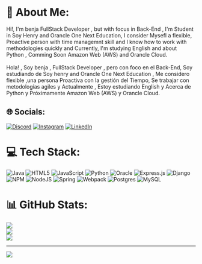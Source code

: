 # 💫 About Me:
Hi!, I'm benja FullStack Developer , but with focus in Back-End , I'm Student in Soy Henry and Orancle One Next Education, I consider Mysefl a flexible, Proactive person with time managemnt skill and I know how to work with methodologies quickly and Currently, I'm studying English and about Python , Comming Soon Amazon Web (AWS) and Orancle Cloud.<br><br>Hola! , Soy benja , FullStack Developer , pero con foco en el Back-End, Soy estudiando de Soy henry and Orancle One Next Education , Me considero flexible ,una persona Proactiva con la gestión del Tiempo, Se trabajar con metodologías agiles y Actualmente , Estoy estudiando English y Acerca de Python y Próximamente Amazon Web (AWS) y Orancle Cloud.


## 🌐 Socials:
[![Discord](https://img.shields.io/badge/Discord-%237289DA.svg?logo=discord&logoColor=white)](https://discord.gg/FB5dGf2vWS) [![Instagram](https://img.shields.io/badge/Instagram-%23E4405F.svg?logo=Instagram&logoColor=white)](https://instagram.com/benjataide1) [![LinkedIn](https://img.shields.io/badge/LinkedIn-%230077B5.svg?logo=linkedin&logoColor=white)](https://linkedin.com/in/www.linkedin.com/in/benjamin-ataide-b06438183) 

# 💻 Tech Stack:
![Java](https://img.shields.io/badge/java-%23ED8B00.svg?style=for-the-badge&logo=java&logoColor=white) ![HTML5](https://img.shields.io/badge/html5-%23E34F26.svg?style=for-the-badge&logo=html5&logoColor=white) ![JavaScript](https://img.shields.io/badge/javascript-%23323330.svg?style=for-the-badge&logo=javascript&logoColor=%23F7DF1E) ![Python](https://img.shields.io/badge/python-3670A0?style=for-the-badge&logo=python&logoColor=ffdd54) ![Oracle](https://img.shields.io/badge/Oracle-F80000?style=for-the-badge&logo=oracle&logoColor=white) ![Express.js](https://img.shields.io/badge/express.js-%23404d59.svg?style=for-the-badge&logo=express&logoColor=%2361DAFB) ![Django](https://img.shields.io/badge/django-%23092E20.svg?style=for-the-badge&logo=django&logoColor=white) ![NPM](https://img.shields.io/badge/NPM-%23000000.svg?style=for-the-badge&logo=npm&logoColor=white) ![NodeJS](https://img.shields.io/badge/node.js-6DA55F?style=for-the-badge&logo=node.js&logoColor=white) ![Spring](https://img.shields.io/badge/spring-%236DB33F.svg?style=for-the-badge&logo=spring&logoColor=white) ![Webpack](https://img.shields.io/badge/webpack-%238DD6F9.svg?style=for-the-badge&logo=webpack&logoColor=black) ![Postgres](https://img.shields.io/badge/postgres-%23316192.svg?style=for-the-badge&logo=postgresql&logoColor=white) ![MySQL](https://img.shields.io/badge/mysql-%2300f.svg?style=for-the-badge&logo=mysql&logoColor=white)
# 📊 GitHub Stats:
![](https://github-readme-stats.vercel.app/api?username=benjataide1&theme=onedark&hide_border=false&include_all_commits=false&count_private=false)<br/>
![](https://github-readme-streak-stats.herokuapp.com/?user=benjataide1&theme=onedark&hide_border=false)<br/>
![](https://github-readme-stats.vercel.app/api/top-langs/?username=benjataide1&theme=onedark&hide_border=false&include_all_commits=false&count_private=false&layout=compact)

---
[![](https://visitcount.itsvg.in/api?id=benjataide1&icon=0&color=0)](https://visitcount.itsvg.in)

<!-- Proudly created with GPRM ( https://gprm.itsvg.in ) -->
